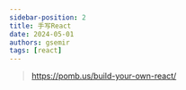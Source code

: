 ```yaml
---
sidebar-position: 2
title: 手写React
date: 2024-05-01
authors: gsemir
tags: [react]
---
```


> https://pomb.us/build-your-own-react/